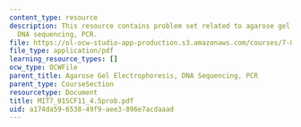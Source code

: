 ```yaml
---
content_type: resource
description: This resource contains problem set related to agarose gel electrophoresis,
  DNA sequencing, PCR.
file: https://ol-ocw-studio-app-production.s3.amazonaws.com/courses/7-01sc-fundamentals-of-biology-fall-2011/a174da59653849f9aee3896e7acdaaad_MIT7_01SCF11_4.5prob.pdf
file_type: application/pdf
learning_resource_types: []
ocw_type: OCWFile
parent_title: Agarose Gel Electrophoresis, DNA Sequencing, PCR
parent_type: CourseSection
resourcetype: Document
title: MIT7_01SCF11_4.5prob.pdf
uid: a174da59-6538-49f9-aee3-896e7acdaaad
---
```

